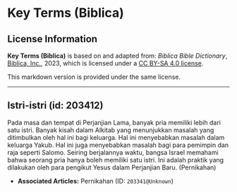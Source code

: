 # Key Terms (Biblica)

## License Information

**Key Terms (Biblica)** is based on and adapted from: _Biblica Bible Dictionary_, [Biblica, Inc.](https://www.biblica.com/), 2023, which is licensed under a [CC BY-SA 4.0 license](https://creativecommons.org/licenses/by-sa/4.0/legalcode.en).

This markdown version is provided under the same license.



--------------------------------

## Istri-istri (id: 203412)

Pada masa dan tempat di Perjanjian Lama, banyak pria memiliki lebih dari satu istri. Banyak kisah dalam Alkitab yang menunjukkan masalah yang ditimbulkan oleh hal ini bagi keluarga. Hal ini menyebabkan masalah dalam keluarga Yakub. Hal ini juga menyebabkan masalah bagi para pemimpin dan raja seperti Salomo. Seiring berjalannya waktu, bangsa Israel memahami bahwa seorang pria hanya boleh memiliki satu istri. Ini adalah praktik yang dilakukan oleh para pengikut Yesus dalam Perjanjian Baru. (Pernikahan)

* **Associated Articles:** Pernikahan (ID: `203341@Unknown`)


